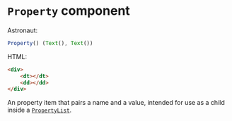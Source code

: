 # `Property` component
Astronaut:
```javascript
Property() (Text(), Text())
```

HTML:
```html
<div>
    <dt></dt>
    <dd></dd>
</div>
```

An property item that pairs a name and a value, intended for use as a child inside a [`PropertyList`](reference/components/propertylist.md).